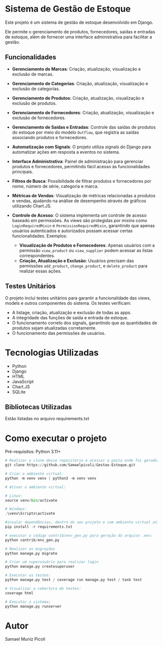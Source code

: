 # Sistema de Gestão de Estoque

Este projeto é um sistema de gestão de estoque desenvolvido em Django.

Ele permite o gerenciamento de produtos, fornecedores, saídas e entradas de estoque, além de fornecer uma interface administrativa para facilitar a gestão.

## Funcionalidades

- **Gerenciamento de Marcas**: Criação, atualização, visualização e exclusão de marcas.

- **Gerenciamento de Categorias**: Criação, atualização, visualização e exclusão de categorias.

- **Gerenciamento de Produtos**: Criação, atualização, visualização e exclusão de produtos.
  
- **Gerenciamento de Fornecedores**: Criação, atualização, visualização e exclusão de fornecedores.

- **Gerenciamento de Saídas e Entradas**: Controle das saídas de produtos do estoque por meio do modelo `Outflow`, que registra as saídas associando produtos e fornecedores.

- **Automatização com Signals**: O projeto utiliza signals do Django para automatizar ações em resposta a eventos no sistema.

- **Interface Administrativa**: Painel de administração para gerenciar produtos e fornecedores, permitindo fácil acesso às funcionalidades principais.

- **Filtros de Busca**: Possibilidade de filtrar produtos e fornecedores por nome, número de série, categoria e marca.

- **Métricas de Vendas**: Visualização de métricas relacionadas a produtos e vendas, ajudando na análise de desempenho através de gráficos utilizando Chart.JS.

- **Controle de Acesso**: O sistema implementa um controle de acesso baseado em permissões. As views são protegidas por mixins como `LoginRequiredMixin` e `PermissionRequiredMixin`, garantindo que apenas usuários autenticados e autorizados possam acessar certas funcionalidades. Exemplos:
  - **Visualização de Produtos e Fornecedores**: Apenas usuários com a permissão `view_product` ou `view_supplier` podem acessar as listas correspondentes.
  - **Criação, Atualização e Exclusão**: Usuários precisam das permissões `add_product`, `change_product`, e `delete_product` para realizar essas ações.

## Testes Unitários

O projeto inclui testes unitários para garantir a funcionalidade das views, models e outros componentes do sistema. Os testes verificam:

- A listage, criação, atualização e exclusão de todas as apps.
- A integridade das funções de saída e entrada de estoque.
- O funcionamento correto dos signals, garantindo que as quantidades de produtos sejam atualizadas corretamente.
- O funcionamento das permissões de usuários.

# Tecnologias Utilizadas

* Python
* Django
* HTML
* JavaScript
* Chart.JS
* SQLite

## Bibliotecas Utilizadas

Estão listadas no arquivo requirements.txt

# Como executar o projeto
Pré-requisitos: Python 3.11+

```python
# Realizar o clone desse repositório e acessar a pasta onde foi gerado:
git clone https://github.com/Samaelpicoli/Gestao-Estoque.git

# Criar o ambiente virtual:
python -m venv venv | python3 -m venv venv

# Ativar o ambiente virtual:

# Linux:
source venv/bin/activate

# Windows:
.\venv\Scripts\activate

#insalar dependências, dentro do seu projeto e com ambiente virtual ativo:
pip install -r requirements.txt

# executar o código contrib/env_gen.py para geração do arquivo .env:
python contrib/env_gen.py

# Realizar as migrações
python manage.py migrate

# Criar um superusuário para realizar login
python manage.py createsuperuser

# Executar os testes:
python manage.py test / coverage run manage.py test / task test

# Visualizar a cobertura de testes:
coverage html

# Executar o sistema:
python manage.py runserver
```

# Autor
Samael Muniz Picoli
